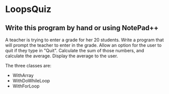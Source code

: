 # LoopsQuiz

## Write this program by hand or using NotePad++

A teacher is trying to enter a grade for her 20 students. Write a program that will prompt the teacher to enter in the grade.  Allow an option for the user to quit if they type in "Quit".  Calculate the sum of those numbers, and calculate the average.  Display the average to the user.

The three classes are:
- WithArray
- WithDoWhileLoop
- WithForLoop
